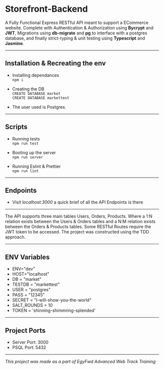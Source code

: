 # Storefront-Backend

A Fully Functional Express RESTful API meant to support a ECommerce website. Complete with Authentication & Authorization using **Bycrypt** and **JWT**, Migrations using **db-migrate** and **pg** to interface with a postgres database, and finally strict-typing & unit testing using **Typescript** and **Jasmine**.

---

## Installation & Recreating the env

- Installing dependances <br />
    `npm i`

- Creating the DB <br>
    `CREATE DATABASE market` <br>
    `CREATE DATABASE markettest`

- The user used is Postgres.

---

## Scripts

- Running tests <br />
 `npm run test`

- Booting up the server <br />
`npm run server`

- Running Eslint & Prettier <br />
`npm run lint`

---

## Endpoints

- Visit *localhost:3000* a quick brief of all the API Endpoints is there

---

The API supports three main tables Users, Orders, Products. Where a 1:N relation exists between the Users & Orders tables and a N:M relation exists between the Orders & Products tables. Some RESTful Routes require the JWT token to be accessed. The project was constructed using the TDD approach. 

---

## ENV Variables

- ENV="dev"
- HOST="localhost"
- DB = "market"
- TESTDB = "markettest"
- USER = "postgres"
- PASS = "12345"
- SECRET = "I-will-show-you-the-world"
- SALT_ROUNDS = 10
- TOKEN = 'shinning-shimmring-splended'

---

## Project Ports

- Server Port: 3000
- PSQL Port: 5432

---

*This project was made as a part of EgyFwd Advanced Web Track Training*
